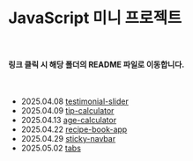 # JavaScript 미니 프로젝트

<br/>

#### 링크 클릭 시 해당 폴더의 README 파일로 이동합니다.

<br/>

- 2025.04.08 [testimonial-slider](/src/projects/testimonial-slider/)
- 2025.04.09 [tip-calculator](/src/projects/tip-calculator/)
- 2025.04.13 [age-calculator](/src/projects/age-calculator/)
- 2025.04.22 [recipe-book-app](/src/projects/recipe-book-app/)
- 2025.04.29 [sticky-navbar](/src/projects/sticky-navbar/)
- 2025.05.02 [tabs](/src/projects/tabs)
